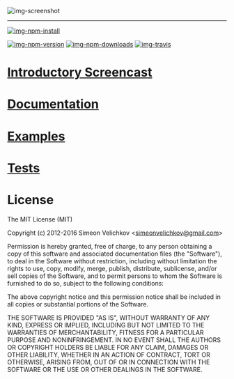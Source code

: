 
![img-screenshot]

---

[![img-npm-install]][url-npm]

[![img-npm-version]][url-npm]
[![img-npm-downloads]][url-npm]
[![img-travis]][url-travis]


# [Introductory Screencast][url-screencast]

# [Documentation][url-docs]

# [Examples][url-examples]

# [Tests][url-tests]


# License

The MIT License (MIT)

Copyright (c) 2012-2016 Simeon Velichkov &lt;simeonvelichkov@gmail.com&gt;

Permission is hereby granted, free of charge, to any person obtaining a copy
of this software and associated documentation files (the "Software"), to deal
in the Software without restriction, including without limitation the rights
to use, copy, modify, merge, publish, distribute, sublicense, and/or sell
copies of the Software, and to permit persons to whom the Software is
furnished to do so, subject to the following conditions:

The above copyright notice and this permission notice shall be included in all
copies or substantial portions of the Software.

THE SOFTWARE IS PROVIDED "AS IS", WITHOUT WARRANTY OF ANY KIND, EXPRESS OR
IMPLIED, INCLUDING BUT NOT LIMITED TO THE WARRANTIES OF MERCHANTABILITY,
FITNESS FOR A PARTICULAR PURPOSE AND NONINFRINGEMENT. IN NO EVENT SHALL THE
AUTHORS OR COPYRIGHT HOLDERS BE LIABLE FOR ANY CLAIM, DAMAGES OR OTHER
LIABILITY, WHETHER IN AN ACTION OF CONTRACT, TORT OR OTHERWISE, ARISING FROM,
OUT OF OR IN CONNECTION WITH THE SOFTWARE OR THE USE OR OTHER DEALINGS IN THE
SOFTWARE.


  [url-screencast]: http://www.youtube.com/watch?v=1CdoCB96QNk
  [url-docs]: http://simov.github.io/express-admin
  [url-examples]: http://github.com/simov/express-admin-examples
  [url-tests]: https://github.com/simov/express-admin-tests
  [url-npm]: https://www.npmjs.org/package/express-admin
  [url-travis]: https://travis-ci.org/simov/express-admin

  [img-screenshot]: http://i.imgur.com/6wFggqg.png (Express Admin)
  [img-npm-install]: https://nodei.co/npm/express-admin.png?mini=true (NPM Install)
  [img-npm-version]: http://img.shields.io/npm/v/express-admin.svg?style=flat-square (NPM Version)
  [img-npm-downloads]: http://img.shields.io/npm/dm/express-admin.svg?style=flat-square (NPM Downloads)
  [img-travis]: http://img.shields.io/travis/simov/express-admin.svg?style=flat-square (Build Status)

